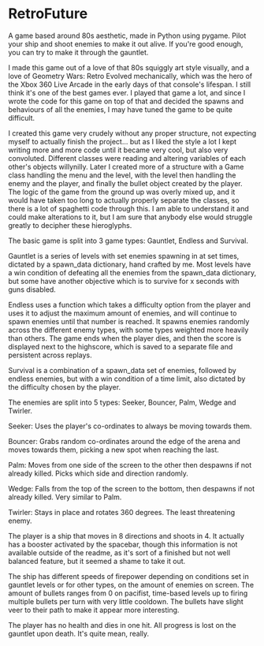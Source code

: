 # RetroFuture
A game based around 80s aesthetic, made in Python using pygame. Pilot your ship and shoot enemies to make it out alive. If you're good enough, you can try to make it through the gauntlet.

I made this game out of a love of that 80s squiggly art style visually, and a love of Geometry Wars: Retro Evolved mechanically, which was the hero of the Xbox 360 Live Arcade in the early days of that console's lifespan. I still think it's one of the best games ever.  I played that game a lot, and since I wrote the code for this game on top of that and decided the spawns and behaviours of all the enemies, I may have tuned the game to be quite difficult.

I created this game very crudely without any proper structure, not expecting myself to actually finish the project... but as I liked the style a lot I kept writing more and more code until it became very cool, but also very convoluted.  Different classes were reading and altering variables of each other's objects willynilly. Later I created more of a structure with a Game class handling the menu and the level, with the level then handling the enemy and the player, and finally the bullet object created by the player.  
The logic of the game from the ground up was overly mixed up, and it would have taken too long to actually properly separate the classes, so there is a lot of spaghetti code through this. I am able to understand it and could make alterations to it, but I am sure that anybody else would struggle greatly to decipher these hieroglyphs.

The basic game is split into 3 game types: Gauntlet, Endless and Survival.

Gauntlet is a series of levels with set enemies spawning in at set times, dictated by a spawn_data dictionary, hand crafted by me. Most levels have a win condition of defeating all the enemies from the spawn_data dictionary, but some have another objective which is to survive for x seconds with guns disabled.

Endless uses a function which takes a difficulty option from the player and uses it to adjust the maximum amount of enemies, and will continue to spawn enemies until that number is reached. It spawns enemies randomly across the different enemy types, with some types weighted more heavily than others.  The game ends when the player dies, and then the score is displayed next to the highscore, which is saved to a separate file and persistent across replays.

Survival is a combination of a spawn_data set of enemies, followed by endless enemies, but with a win condition of a time limit, also dictated by the difficulty chosen by the player.

The enemies are split into 5 types: Seeker, Bouncer, Palm, Wedge and Twirler.

Seeker: Uses the player's co-ordinates to always be moving towards them.

Bouncer: Grabs random co-ordinates around the edge of the arena and moves towards them, picking a new spot when reaching the last.

Palm: Moves from one side of the screen to the other then despawns if not already killed. Picks which side and direction randomly.

Wedge: Falls from the top of the screen to the bottom, then despawns if not already killed. Very similar to Palm.

Twirler: Stays in place and rotates 360 degrees. The least threatening enemy.


The player is a ship that moves in 8 directions and shoots in 4. It actually has a booster activated by the spacebar, though this information is not available outside of the readme, as it's sort of a finished but not well balanced feature, but it seemed a shame to take it out.

The ship has different speeds of firepower depending on conditions set in gauntlet levels or for other types, on the amount of enemies on screen.   The amount of bullets ranges from 0 on pacifist, time-based levels up to firing multiple bullets per turn with very little cooldown. The bullets have slight veer to their path to make it appear more interesting.

The player has no health and dies in one hit. All progress is lost on the gauntlet upon death. It's quite mean, really.
